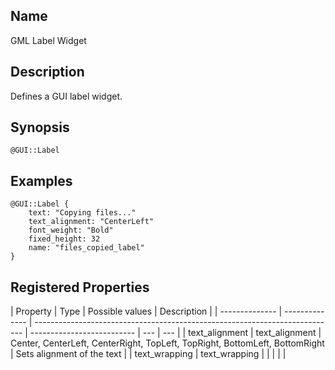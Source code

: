 ## Name

GML Label Widget

## Description

Defines a GUI label widget.

## Synopsis

`@GUI::Label`

## Examples

```
@GUI::Label {
    text: "Copying files..."
    text_alignment: "CenterLeft"
    font_weight: "Bold"
    fixed_height: 32
    name: "files_copied_label"
}
```

## Registered Properties

| Property       | Type           | Possible values                                                             | Description                |
| -------------- | -------------- | --------------------------------------------------------------------------- | -------------------------- | --- | --- |
| text_alignment | text_alignment | Center, CenterLeft, CenterRight, TopLeft, TopRight, BottomLeft, BottomRight | Sets alignment of the text |
| text_wrapping  | text_wrapping  |                                                                             |                            |     |     |
